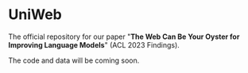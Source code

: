 # UniWeb
The official repository for our paper "**The Web Can Be Your Oyster for Improving Language Models**" (ACL 2023 Findings).

The code and data will be coming soon.
